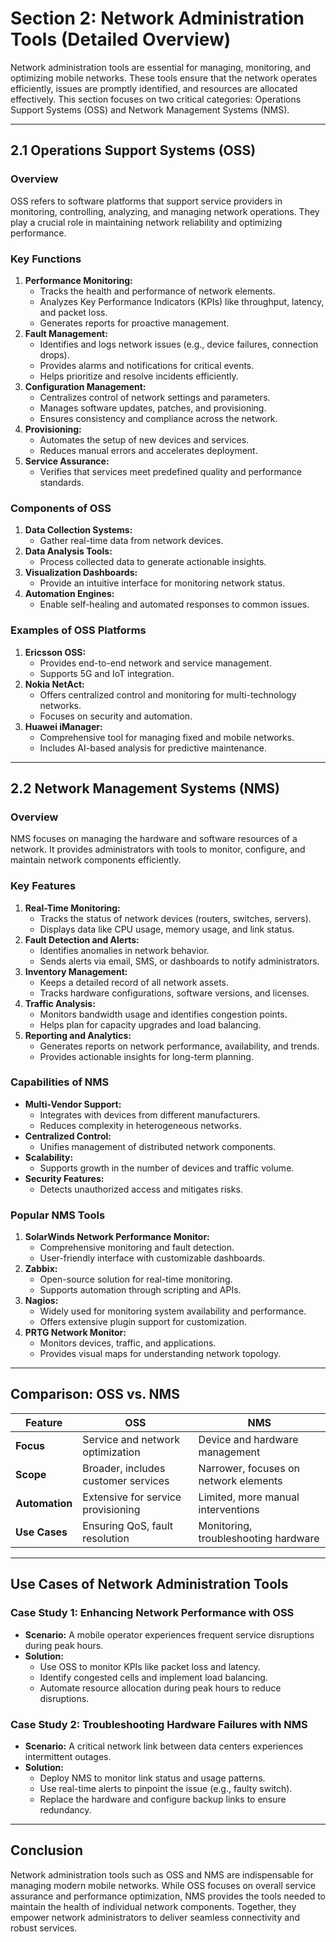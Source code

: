 # **Section 2: Network Administration Tools (Detailed Overview)**

Network administration tools are essential for managing, monitoring, and optimizing mobile networks. These tools ensure that the network operates efficiently, issues are promptly identified, and resources are allocated effectively. This section focuses on two critical categories: Operations Support Systems (OSS) and Network Management Systems (NMS).

---

## **2.1 Operations Support Systems (OSS)**

### **Overview**
OSS refers to software platforms that support service providers in monitoring, controlling, analyzing, and managing network operations. They play a crucial role in maintaining network reliability and optimizing performance.

### **Key Functions**
1. **Performance Monitoring:**
   - Tracks the health and performance of network elements.
   - Analyzes Key Performance Indicators (KPIs) like throughput, latency, and packet loss.
   - Generates reports for proactive management.
2. **Fault Management:**
   - Identifies and logs network issues (e.g., device failures, connection drops).
   - Provides alarms and notifications for critical events.
   - Helps prioritize and resolve incidents efficiently.
3. **Configuration Management:**
   - Centralizes control of network settings and parameters.
   - Manages software updates, patches, and provisioning.
   - Ensures consistency and compliance across the network.
4. **Provisioning:**
   - Automates the setup of new devices and services.
   - Reduces manual errors and accelerates deployment.
5. **Service Assurance:**
   - Verifies that services meet predefined quality and performance standards.

### **Components of OSS**
1. **Data Collection Systems:**
   - Gather real-time data from network devices.
2. **Data Analysis Tools:**
   - Process collected data to generate actionable insights.
3. **Visualization Dashboards:**
   - Provide an intuitive interface for monitoring network status.
4. **Automation Engines:**
   - Enable self-healing and automated responses to common issues.

### **Examples of OSS Platforms**
1. **Ericsson OSS:**
   - Provides end-to-end network and service management.
   - Supports 5G and IoT integration.
2. **Nokia NetAct:**
   - Offers centralized control and monitoring for multi-technology networks.
   - Focuses on security and automation.
3. **Huawei iManager:**
   - Comprehensive tool for managing fixed and mobile networks.
   - Includes AI-based analysis for predictive maintenance.

---

## **2.2 Network Management Systems (NMS)**

### **Overview**
NMS focuses on managing the hardware and software resources of a network. It provides administrators with tools to monitor, configure, and maintain network components efficiently.

### **Key Features**
1. **Real-Time Monitoring:**
   - Tracks the status of network devices (routers, switches, servers).
   - Displays data like CPU usage, memory usage, and link status.
2. **Fault Detection and Alerts:**
   - Identifies anomalies in network behavior.
   - Sends alerts via email, SMS, or dashboards to notify administrators.
3. **Inventory Management:**
   - Keeps a detailed record of all network assets.
   - Tracks hardware configurations, software versions, and licenses.
4. **Traffic Analysis:**
   - Monitors bandwidth usage and identifies congestion points.
   - Helps plan for capacity upgrades and load balancing.
5. **Reporting and Analytics:**
   - Generates reports on network performance, availability, and trends.
   - Provides actionable insights for long-term planning.

### **Capabilities of NMS**
- **Multi-Vendor Support:**
  - Integrates with devices from different manufacturers.
  - Reduces complexity in heterogeneous networks.
- **Centralized Control:**
  - Unifies management of distributed network components.
- **Scalability:**
  - Supports growth in the number of devices and traffic volume.
- **Security Features:**
  - Detects unauthorized access and mitigates risks.

### **Popular NMS Tools**
1. **SolarWinds Network Performance Monitor:**
   - Comprehensive monitoring and fault detection.
   - User-friendly interface with customizable dashboards.
2. **Zabbix:**
   - Open-source solution for real-time monitoring.
   - Supports automation through scripting and APIs.
3. **Nagios:**
   - Widely used for monitoring system availability and performance.
   - Offers extensive plugin support for customization.
4. **PRTG Network Monitor:**
   - Monitors devices, traffic, and applications.
   - Provides visual maps for understanding network topology.

---

## **Comparison: OSS vs. NMS**
| Feature               | OSS                                 | NMS                                  |
|-----------------------|-------------------------------------|--------------------------------------|
| **Focus**             | Service and network optimization    | Device and hardware management       |
| **Scope**             | Broader, includes customer services | Narrower, focuses on network elements|
| **Automation**        | Extensive for service provisioning  | Limited, more manual interventions   |
| **Use Cases**         | Ensuring QoS, fault resolution      | Monitoring, troubleshooting hardware |

---

## **Use Cases of Network Administration Tools**

### **Case Study 1: Enhancing Network Performance with OSS**
- **Scenario:** A mobile operator experiences frequent service disruptions during peak hours.
- **Solution:**
  - Use OSS to monitor KPIs like packet loss and latency.
  - Identify congested cells and implement load balancing.
  - Automate resource allocation during peak hours to reduce disruptions.

### **Case Study 2: Troubleshooting Hardware Failures with NMS**
- **Scenario:** A critical network link between data centers experiences intermittent outages.
- **Solution:**
  - Deploy NMS to monitor link status and usage patterns.
  - Use real-time alerts to pinpoint the issue (e.g., faulty switch).
  - Replace the hardware and configure backup links to ensure redundancy.

---

## **Conclusion**
Network administration tools such as OSS and NMS are indispensable for managing modern mobile networks. While OSS focuses on overall service assurance and performance optimization, NMS provides the tools needed to maintain the health of individual network components. Together, they empower network administrators to deliver seamless connectivity and robust services.

